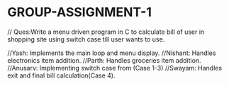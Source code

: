 # GROUP-ASSIGNMENT-1
// Ques:Write a menu driven program in C to calculate bill of user in shopping site using switch case till user wants to use.

//Yash: Implements the main loop and menu display. //Nishant: Handles electronics item addition. //Parth: Handles groceries item addition. //Anusarv: Implementing switch case from (Case 1-3) //Swayam: Handles exit and final bill calculation(Case 4).
